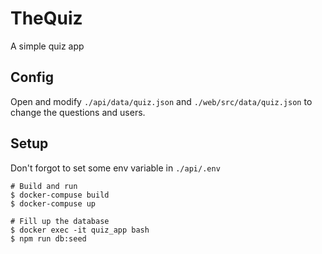 # TheQuiz

A simple quiz app

## Config

Open and modify `./api/data/quiz.json` and `./web/src/data/quiz.json` to change the questions and users.

## Setup

Don't forgot to set some env variable in `./api/.env`

```
# Build and run
$ docker-compuse build
$ docker-compuse up

# Fill up the database
$ docker exec -it quiz_app bash
$ npm run db:seed

```
